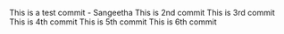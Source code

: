 This is a test commit - Sangeetha
This is 2nd commit
This is 3rd commit
This is 4th commit
This is 5th commit
This is 6th commit
